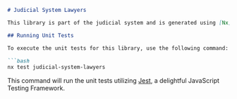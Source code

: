 ```markdown
# Judicial System Lawyers

This library is part of the judicial system and is generated using [Nx](https://nx.dev).

## Running Unit Tests

To execute the unit tests for this library, use the following command:

```bash
nx test judicial-system-lawyers
```

This command will run the unit tests utilizing [Jest](https://jestjs.io), a delightful JavaScript Testing Framework.
```